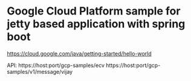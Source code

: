 # Google Cloud Platform sample for jetty based application with spring boot
https://cloud.google.com/java/getting-started/hello-world

API:
https://host:port/gcp-samples/ecv
https://host:port/gcp-samples/v1/message/vijay
